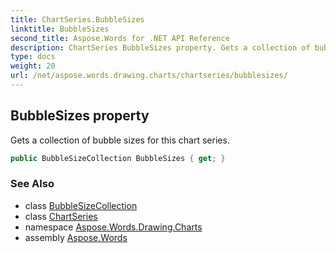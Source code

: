 ```yaml
---
title: ChartSeries.BubbleSizes
linktitle: BubbleSizes
second_title: Aspose.Words for .NET API Reference
description: ChartSeries BubbleSizes property. Gets a collection of bubble sizes for this chart series in C#.
type: docs
weight: 20
url: /net/aspose.words.drawing.charts/chartseries/bubblesizes/
---
```

## BubbleSizes property

Gets a collection of bubble sizes for this chart series.

```csharp
public BubbleSizeCollection BubbleSizes { get; }
```

### See Also

* class [BubbleSizeCollection](../../bubblesizecollection/)
* class [ChartSeries](../)
* namespace [Aspose.Words.Drawing.Charts](../../chartseries/)
* assembly [Aspose.Words](../../../)

